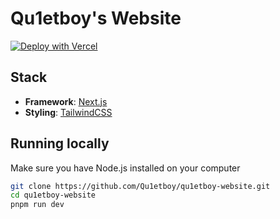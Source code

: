 # Qu1etboy's Website

[![Deploy with Vercel](https://vercel.com/button)](https://qu1etboy.vercel.app/)

## Stack

- **Framework**: [Next.js](https://nextjs.org)
- **Styling**: [TailwindCSS](https://tailwindcss.com)

## Running locally

Make sure you have Node.js installed on your computer

```bash
git clone https://github.com/Qu1etboy/qu1etboy-website.git
cd qu1etboy-website
pnpm run dev
```
